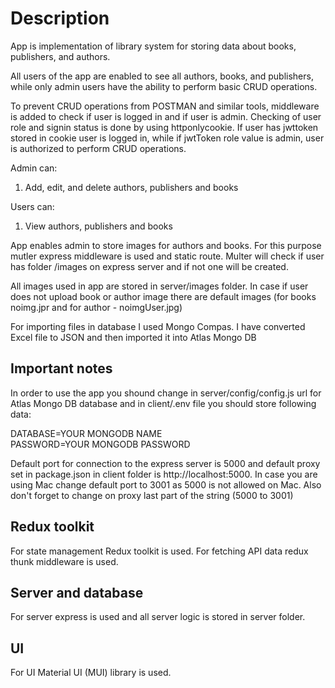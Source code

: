 # Description

App is implementation of library system for storing data about books, publishers, and authors.

All users of the app are enabled to see all authors, books, and publishers, while only admin users have the ability to perform basic CRUD operations.

To prevent CRUD operations from POSTMAN and similar tools, middleware is added to check if user is logged in and if user is admin. Checking of user role and signin status is done by using httponlycookie. If user has jwttoken stored in cookie user is logged in, while if jwtToken role value is admin, user is authorized to perform CRUD operations.

Admin can:

1. Add, edit, and delete authors, publishers and books

Users can:

1. View authors, publishers and books

App enables admin to store images for authors and books. For this purpose mutler express middleware is used and static route. Multer will check if user has folder /images on express server and if not one will be created. 

All images used in app are stored in server/images folder. In case if user does not upload book or author image there are default images (for books noimg.jpr and for author - noimgUser.jpg)

For importing files in database I used Mongo Compas. I have converted Excel file to JSON and then imported it into Atlas Mongo DB

## Important notes

In order to use the app you shound change in server/config/config.js url for Atlas Mongo DB database and in client/.env file you should store following data:

DATABASE=YOUR MONGODB NAME
<br />
PASSWORD=YOUR MONGODB PASSWORD

Default port for connection to the express server is 5000 and default proxy set in package.json in client folder is http://localhost:5000. In case you are using Mac change default port to 3001 as 5000 is not allowed on Mac. Also don't forget to change on proxy last part of the string (5000 to 3001)

## Redux toolkit
For state management Redux toolkit is used. For fetching API data redux thunk middleware is used.

## Server and database
For server express is used and all server logic is stored in server folder.

## UI
For UI Material UI (MUI) library is used.


